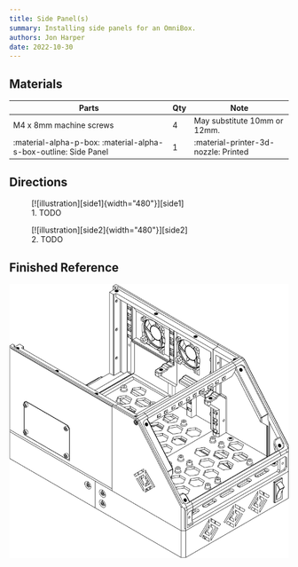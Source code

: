 ```yaml
---
title: Side Panel(s)
summary: Installing side panels for an OmniBox.
authors: Jon Harper
date: 2022-10-30
---
```


## Materials

| Parts                     | Qty | Note                            |
|---------------------------|-----|---------------------------------|
| M4 x 8mm machine screws   | 4   | May substitute 10mm or 12mm.    |
| :material-alpha-p-box: :material-alpha-s-box-outline: Side Panel | 1   | :material-printer-3d-nozzle: Printed |

## Directions
                                                            
<figure markdown>
  [![illustration][side1]{width="480"}][side1]
  <figcaption>1. TODO</figcaption>
</figure>

<figure markdown>
  [![illustration][side2]{width="480"}][side2]
  <figcaption>2. TODO</figcaption>
</figure>


## Finished Reference

![illustration][side_final]

[side1]: ../img/assembly/panels/side/side1.png
[side2]: ../img/assembly/panels/side/side2.png
[side_final]: ../img/assembly/panels/side/side_final.png
